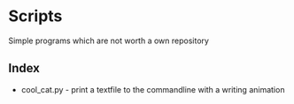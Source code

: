 # Scripts
Simple programs which are not worth a own repository

## Index
 - cool_cat.py - print a textfile to the commandline with a writing animation
